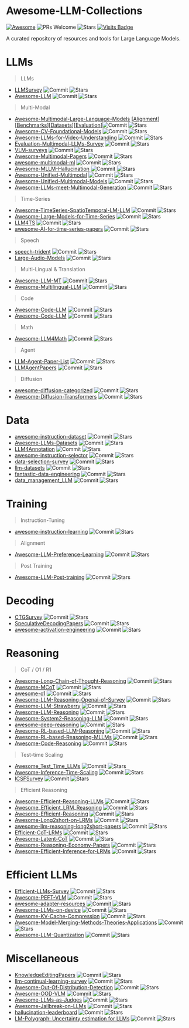 # Awesome-LLM-Collections
[![Awesome](https://awesome.re/badge.svg)](https://awesome.re) 
![PRs Welcome](https://img.shields.io/badge/PRs-Welcome-green) 
![Stars](https://img.shields.io/github/stars/X1AOX1A/Awesome-LLM-Collections)
[![Visits Badge](https://badges.pufler.dev/visits/X1AOX1A/Awesome-LLM-Collections)](X1AOX1A/Awesome-LLM-Collections)

A curated repository of resources and tools for Large Language Models.


# LLMs

> LLMs

- [LLMSurvey](https://github.com/RUCAIBox/LLMSurvey) ![Commit](https://img.shields.io/github/last-commit/RUCAIBox/LLMSurvey) ![Stars](https://img.shields.io/github/stars/RUCAIBox/LLMSurvey)
- [Awesome-LLM](https://github.com/Hannibal046/Awesome-LLM) ![Commit](https://img.shields.io/github/last-commit/Hannibal046/Awesome-LLM) ![Stars](https://img.shields.io/github/stars/Hannibal046/Awesome-LLM)

> Multi-Modal

- [Awesome-Multimodal-Large-Language-Models](https://github.com/BradyFU/Awesome-Multimodal-Large-Language-Models) [[Alignment](https://github.com/BradyFU/Awesome-Multimodal-Large-Language-Models/tree/Alignment)][[Benchmarks](https://github.com/BradyFU/Awesome-Multimodal-Large-Language-Models/tree/Benchmarks)][[Datasets](https://github.com/BradyFU/Awesome-Multimodal-Large-Language-Models/tree/Datasets)][[Evaluation](https://github.com/BradyFU/Awesome-Multimodal-Large-Language-Models/tree/Evaluation)]![Commit](https://img.shields.io/github/last-commit/BradyFU/Awesome-Multimodal-Large-Language-Models) ![Stars](https://img.shields.io/github/stars/BradyFU/Awesome-Multimodal-Large-Language-Models)
- [Awesome-CV-Foundational-Models](https://github.com/awaisrauf/Awesome-CV-Foundational-Models) ![Commit](https://img.shields.io/github/last-commit/awaisrauf/Awesome-CV-Foundational-Models) ![Stars](https://img.shields.io/github/stars/awaisrauf/Awesome-CV-Foundational-Models)
- [Awesome-LLMs-for-Video-Understanding](https://github.com/yunlong10/Awesome-LLMs-for-Video-Understanding) ![Commit](https://img.shields.io/github/last-commit/yunlong10/Awesome-LLMs-for-Video-Understanding) ![Stars](https://img.shields.io/github/stars/yunlong10/Awesome-LLMs-for-Video-Understanding)
- [Evaluation-Multimodal-LLMs-Survey](https://github.com/swordlidev/Evaluation-Multimodal-LLMs-Survey) ![Commit](https://img.shields.io/github/last-commit/swordlidev/Evaluation-Multimodal-LLMs-Survey) ![Stars](https://img.shields.io/github/stars/swordlidev/Evaluation-Multimodal-LLMs-Survey)
- [VLM-surveys](https://github.com/zli12321/VLM-surveys) ![Commit](https://img.shields.io/github/last-commit/zli12321/VLM-surveys) ![Stars](https://img.shields.io/github/stars/zli12321/VLM-surveys)
- [Awesome-Multimodal-Papers](https://github.com/friedrichor/Awesome-Multimodal-Papers) ![Commit](https://img.shields.io/github/last-commit/friedrichor/Awesome-Multimodal-Papers) ![Stars](https://img.shields.io/github/stars/friedrichor/Awesome-Multimodal-Papers)
- [awesome-multimodal-ml](https://github.com/pliang279/awesome-multimodal-ml) ![Commit](https://img.shields.io/github/last-commit/pliang279/awesome-multimodal-ml) ![Stars](https://img.shields.io/github/stars/pliang279/awesome-multimodal-ml)
- [Awesome-MLLM-Hallucination](https://github.com/showlab/Awesome-MLLM-Hallucination) ![Commit](https://img.shields.io/github/last-commit/showlab/Awesome-MLLM-Hallucination) ![Stars](https://img.shields.io/github/stars/showlab/Awesome-MLLM-Hallucination)
- [Awesome-Unified-Multimodal](https://github.com/Purshow/Awesome-Unified-Multimodal) ![Commit](https://img.shields.io/github/last-commit/Purshow/Awesome-Unified-Multimodal) ![Stars](https://img.shields.io/github/stars/Purshow/Awesome-Unified-Multimodal)
- [Awesome-Unified-Multimodal-Models](https://github.com/showlab/Awesome-Unified-Multimodal-Models) ![Commit](https://img.shields.io/github/last-commit/showlab/Awesome-Unified-Multimodal-Models) ![Stars](https://img.shields.io/github/stars/showlab/Awesome-Unified-Multimodal-Models)
- [Awesome-LLMs-meet-Multimodal-Generation](https://github.com/YingqingHe/Awesome-LLMs-meet-Multimodal-Generation) ![Commit](https://img.shields.io/github/last-commit/YingqingHe/Awesome-LLMs-meet-Multimodal-Generation) ![Stars](https://img.shields.io/github/stars/YingqingHe/Awesome-LLMs-meet-Multimodal-Generation)

> Time-Series

- [Awesome-TimeSeries-SpatioTemporal-LM-LLM](https://github.com/qingsongedu/Awesome-TimeSeries-SpatioTemporal-LM-LLM) ![Commit](https://img.shields.io/github/last-commit/qingsongedu/Awesome-TimeSeries-SpatioTemporal-LM-LLM) ![Stars](https://img.shields.io/github/stars/qingsongedu/Awesome-TimeSeries-SpatioTemporal-LM-LLM)
- [Awesome-Large-Models-for-Time-Series](https://github.com/SJTU-DMTai/Awesome-Large-Models-for-Time-Series) ![Commit](https://img.shields.io/github/last-commit/SJTU-DMTai/Awesome-Large-Models-for-Time-Series) ![Stars](https://img.shields.io/github/stars/SJTU-DMTai/Awesome-Large-Models-for-Time-Series)
- [LLM4TS](https://github.com/liaoyuhua/LLM4TS) ![Commit](https://img.shields.io/github/last-commit/liaoyuhua/LLM4TS) ![Stars](https://img.shields.io/github/stars/liaoyuhua/LLM4TS)
- [awesome-AI-for-time-series-papers](https://github.com/qingsongedu/awesome-AI-for-time-series-papers) ![Commit](https://img.shields.io/github/last-commit/qingsongedu/awesome-AI-for-time-series-papers) ![Stars](https://img.shields.io/github/stars/qingsongedu/awesome-AI-for-time-series-papers)

> Speech

- [speech-trident](https://github.com/ga642381/speech-trident) ![Commit](https://img.shields.io/github/last-commit/ga642381/speech-trident) ![Stars](https://img.shields.io/github/stars/ga642381/speech-trident)
- [Large-Audio-Models](https://github.com/liusongxiang/Large-Audio-Models) ![Commit](https://img.shields.io/github/last-commit/liusongxiang/Large-Audio-Models) ![Stars](https://img.shields.io/github/stars/liusongxiang/Large-Audio-Models)

> Multi-Lingual & Translation

- [Awesome-LLM-MT](https://github.com/hsing-wang/Awesome-LLM-MT) ![Commit](https://img.shields.io/github/last-commit/hsing-wang/Awesome-LLM-MT) ![Stars](https://img.shields.io/github/stars/hsing-wang/Awesome-LLM-MT)
- [Awesome-Multilingual-LLM](https://github.com/LightChen233/Awesome-Multilingual-LLM) ![Commit](https://img.shields.io/github/last-commit/LightChen233/Awesome-Multilingual-LLM) ![Stars](https://img.shields.io/github/stars/LightChen233/Awesome-Multilingual-LLM)

> Code

- [Awesome-Code-LLM](https://github.com/codefuse-ai/Awesome-Code-LLM) ![Commit](https://img.shields.io/github/last-commit/codefuse-ai/Awesome-Code-LLM) ![Stars](https://img.shields.io/github/stars/codefuse-ai/Awesome-Code-LLM)
- [Awesome-Code-LLM](https://github.com/huybery/Awesome-Code-LLM) ![Commit](https://img.shields.io/github/last-commit/huybery/Awesome-Code-LLM) ![Stars](https://img.shields.io/github/stars/huybery/Awesome-Code-LLM)

> Math

- [Awesome-LLM4Math](https://github.com/tongyx361/Awesome-LLM4Math) ![Commit](https://img.shields.io/github/last-commit/tongyx361/Awesome-LLM4Math) ![Stars](https://img.shields.io/github/stars/tongyx361/Awesome-LLM4Math)

> Agent

- [LLM-Agent-Paper-List](https://github.com/WooooDyy/LLM-Agent-Paper-List) ![Commit](https://img.shields.io/github/last-commit/WooooDyy/LLM-Agent-Paper-List) ![Stars](https://img.shields.io/github/stars/WooooDyy/LLM-Agent-Paper-List)
- [LLMAgentPapers](https://github.com/zjunlp/LLMAgentPapers) ![Commit](https://img.shields.io/github/last-commit/zjunlp/LLMAgentPapers) ![Stars](https://img.shields.io/github/stars/zjunlp/LLMAgentPapers)

> Diffusion

- [awesome-diffusion-categorized](https://github.com/wangkai930418/awesome-diffusion-categorized) ![Commit](https://img.shields.io/github/last-commit/wangkai930418/awesome-diffusion-categorized) ![Stars](https://img.shields.io/github/stars/wangkai930418/awesome-diffusion-categorized)
- [Awesome-Diffusion-Transformers](https://www.shoufachen.com/Awesome-Diffusion-Transformers/) ![Commit](https://img.shields.io/github/last-commit/ShoufaChen/Awesome-Diffusion-Transformers) ![Stars](https://img.shields.io/github/stars/ShoufaChen/Awesome-Diffusion-Transformers)

# Data

- [awesome-instruction-dataset](https://github.com/yaodongC/awesome-instruction-dataset) ![Commit](https://img.shields.io/github/last-commit/yaodongC/awesome-instruction-dataset) ![Stars](https://img.shields.io/github/stars/yaodongC/awesome-instruction-dataset)
- [Awesome-LLMs-Datasets](https://github.com/lmmlzn/Awesome-LLMs-Datasets) ![Commit](https://img.shields.io/github/last-commit/lmmlzn/Awesome-LLMs-Datasets) ![Stars](https://img.shields.io/github/stars/lmmlzn/Awesome-LLMs-Datasets)
- [LLM4Annotation](https://github.com/Zhen-Tan-dmml/LLM4Annotation) ![Commit](https://img.shields.io/github/last-commit/Zhen-Tan-dmml/LLM4Annotation) ![Stars](https://img.shields.io/github/stars/Zhen-Tan-dmml/LLM4Annotation)
- [awesome-instruction-selector](https://github.com/Bolin97/awesome-instruction-selector) ![Commit](https://img.shields.io/github/last-commit/Bolin97/awesome-instruction-selector) ![Stars](https://img.shields.io/github/stars/Bolin97/awesome-instruction-selector)
- [data-selection-survey](https://github.com/alon-albalak/data-selection-survey) ![Commit](https://img.shields.io/github/last-commit/alon-albalak/data-selection-survey) ![Stars](https://img.shields.io/github/stars/alon-albalak/data-selection-survey)
- [llm-datasets](https://github.com/mlabonne/llm-datasets) ![Commit](https://img.shields.io/github/last-commit/mlabonne/llm-datasets) ![Stars](https://img.shields.io/github/stars/mlabonne/llm-datasets)
- [fantastic-data-engineering](https://github.com/yuleiqin/fantastic-data-engineering) ![Commit](https://img.shields.io/github/last-commit/yuleiqin/fantastic-data-engineering) ![Stars](https://img.shields.io/github/stars/yuleiqin/fantastic-data-engineering)
- [data_management_LLM](https://github.com/ZigeW/data_management_LLM) ![Commit](https://img.shields.io/github/last-commit/ZigeW/data_management_LLM) ![Stars](https://img.shields.io/github/stars/ZigeW/data_management_LLM)

# Training

> Instruction-Tuning

- [awesome-instruction-learning](https://github.com/RenzeLou/awesome-instruction-learning) ![Commit](https://img.shields.io/github/last-commit/RenzeLou/awesome-instruction-learning) ![Stars](https://img.shields.io/github/stars/RenzeLou/awesome-instruction-learning)

> Alignment

- [Awesome-LLM-Preference-Learning](https://github.com/KbsdJames/Awesome-LLM-Preference-Learning) ![Commit](https://img.shields.io/github/last-commit/KbsdJames/Awesome-LLM-Preference-Learning) ![Stars](https://img.shields.io/github/stars/KbsdJames/Awesome-LLM-Preference-Learning)

> Post Training

- [Awesome-LLM-Post-training](https://github.com/mbzuai-oryx/Awesome-LLM-Post-training) ![Commit](https://img.shields.io/github/last-commit/mbzuai-oryx/Awesome-LLM-Post-training) ![Stars](https://img.shields.io/github/stars/mbzuai-oryx/Awesome-LLM-Post-training)


# Decoding

- [CTGSurvey](https://github.com/IAAR-Shanghai/CTGSurvey) ![Commit](https://img.shields.io/github/last-commit/IAAR-Shanghai/CTGSurvey) ![Stars](https://img.shields.io/github/stars/IAAR-Shanghai/CTGSurvey)
- [SpeculativeDecodingPapers](https://github.com/hemingkx/SpeculativeDecodingPapers) ![Commit](https://img.shields.io/github/last-commit/hemingkx/SpeculativeDecodingPapers) ![Stars](https://img.shields.io/github/stars/hemingkx/SpeculativeDecodingPapers)
- [awesome-activation-engineering](https://github.com/Zfancy/awesome-activation-engineering) ![Commit](https://img.shields.io/github/last-commit/Zfancy/awesome-activation-engineering) ![Stars](https://img.shields.io/github/stars/Zfancy/awesome-activation-engineering)

# Reasoning

> CoT / O1 / R1
- [Awesome-Long-Chain-of-Thought-Reasoning](https://github.com/LightChen233/Awesome-Long-Chain-of-Thought-Reasoning) ![Commit](https://img.shields.io/github/last-commit/LightChen233/Awesome-Long-Chain-of-Thought-Reasoning) ![Stars](https://img.shields.io/github/stars/LightChen233/Awesome-Long-Chain-of-Thought-Reasoning)
- [Awesome-MCoT](https://github.com/yaotingwangofficial/Awesome-MCoT) ![Commit](https://img.shields.io/github/last-commit/yaotingwangofficial/Awesome-MCoT) ![Stars](https://img.shields.io/github/stars/yaotingwangofficial/Awesome-MCoT)
- [awesome-o1](https://github.com/srush/awesome-o1) ![Commit](https://img.shields.io/github/last-commit/srush/awesome-o1) ![Stars](https://img.shields.io/github/stars/srush/awesome-o1)
- [Awesome-LLM-Reasoning-Openai-o1-Survey](https://github.com/wjn1996/Awesome-LLM-Reasoning-Openai-o1-Survey) ![Commit](https://img.shields.io/github/last-commit/wjn1996/Awesome-LLM-Reasoning-Openai-o1-Survey) ![Stars](https://img.shields.io/github/stars/wjn1996/Awesome-LLM-Reasoning-Openai-o1-Survey)
- [Awesome-LLM-Strawberry](https://github.com/hijkzzz/Awesome-LLM-Strawberry) ![Commit](https://img.shields.io/github/last-commit/hijkzzz/Awesome-LLM-Strawberry) ![Stars](https://img.shields.io/github/stars/hijkzzz/Awesome-LLM-Strawberry)
- [Awesome-LLM-Reasoning](https://github.com/atfortes/Awesome-LLM-Reasoning) ![Commit](https://img.shields.io/github/last-commit/atfortes/Awesome-LLM-Reasoning) ![Stars](https://img.shields.io/github/stars/atfortes/Awesome-LLM-Reasoning)
- [Awesome-System2-Reasoning-LLM](https://github.com/zzli2022/Awesome-System2-Reasoning-LLM) ![Commit](https://img.shields.io/github/last-commit/zzli2022/Awesome-System2-Reasoning-LLM) ![Stars](https://img.shields.io/github/stars/zzli2022/Awesome-System2-Reasoning-LLM)
- [awesome-deep-reasoning](https://github.com/modelscope/awesome-deep-reasoning) ![Commit](https://img.shields.io/github/last-commit/modelscope/awesome-deep-reasoning) ![Stars](https://img.shields.io/github/stars/modelscope/awesome-deep-reasoning)
- [Awesome-RL-based-LLM-Reasoning](https://github.com/bruno686/Awesome-RL-based-LLM-Reasoning) ![Commit](https://img.shields.io/github/last-commit/bruno686/Awesome-RL-based-LLM-Reasoning) ![Stars](https://img.shields.io/github/stars/bruno686/Awesome-RL-based-LLM-Reasoning)
- [Awesome-RL-based-Reasoning-MLLMs](https://github.com/Sun-Haoyuan23/Awesome-RL-based-Reasoning-MLLMs) ![Commit](https://img.shields.io/github/last-commit/Sun-Haoyuan23/Awesome-RL-based-Reasoning-MLLMs) ![Stars](https://img.shields.io/github/stars/Sun-Haoyuan23/Awesome-RL-based-Reasoning-MLLMs)
- [Awesome-Code-Reasoning](https://github.com/dayuyang1999/Awesome-Code-Reasoning) ![Commit](https://img.shields.io/github/last-commit/dayuyang1999/Awesome-Code-Reasoning) ![Stars](https://img.shields.io/github/stars/dayuyang1999/Awesome-Code-Reasoning)

> Test-time Scaling
- [Awesome_Test_Time_LLMs](https://github.com/Dereck0602/Awesome_Test_Time_LLMs) ![Commit](https://img.shields.io/github/last-commit/Dereck0602/Awesome_Test_Time_LLMs) ![Stars](https://img.shields.io/github/stars/Dereck0602/Awesome_Test_Time_LLMs)
- [Awesome-Inference-Time-Scaling](https://github.com/ThreeSR/Awesome-Inference-Time-Scaling) ![Commit](https://img.shields.io/github/last-commit/ThreeSR/Awesome-Inference-Time-Scaling) ![Stars](https://img.shields.io/github/stars/ThreeSR/Awesome-Inference-Time-Scaling)
- [ICSFSurvey](https://github.com/IAAR-Shanghai/ICSFSurvey) ![Commit](https://img.shields.io/github/last-commit/IAAR-Shanghai/ICSFSurvey) ![Stars](https://img.shields.io/github/stars/IAAR-Shanghai/ICSFSurvey)

> Efficient Reasoning
- [Awesome-Efficient-Reasoning-LLMs](https://github.com/Eclipsess/Awesome-Efficient-Reasoning-LLMs) ![Commit](https://img.shields.io/github/last-commit/Eclipsess/Awesome-Efficient-Reasoning-LLMs) ![Stars](https://img.shields.io/github/stars/Eclipsess/Awesome-Efficient-Reasoning-LLMs)
- [Awesome_Efficient_LRM_Reasoning](https://github.com/XiaoYee/Awesome_Efficient_LRM_Reasoning) ![Commit](https://img.shields.io/github/last-commit/XiaoYee/Awesome_Efficient_LRM_Reasoning) ![Stars](https://img.shields.io/github/stars/XiaoYee/Awesome_Efficient_LRM_Reasoning)
- [Awesome-Efficient-Reasoning](https://github.com/hemingkx/Awesome-Efficient-Reasoning) ![Commit](https://img.shields.io/github/last-commit/hemingkx/Awesome-Efficient-Reasoning) ![Stars](https://img.shields.io/github/stars/hemingkx/Awesome-Efficient-Reasoning)
- [Awesome-Long2short-on-LRMs](https://github.com/Hongcheng-Gao/Awesome-Long2short-on-LRMs) ![Commit](https://img.shields.io/github/last-commit/Hongcheng-Gao/Awesome-Long2short-on-LRMs) ![Stars](https://img.shields.io/github/stars/Hongcheng-Gao/Awesome-Long2short-on-LRMs)
- [awesome-llm-reasoning-long2short-papers](https://github.com/yzhangchuck/awesome-llm-reasoning-long2short-papers) ![Commit](https://img.shields.io/github/last-commit/yzhangchuck/awesome-llm-reasoning-long2short-papers) ![Stars](https://img.shields.io/github/stars/yzhangchuck/awesome-llm-reasoning-long2short-papers)
- [Efficient-CoT-LRMs](https://github.com/Blueyee/Efficient-CoT-LRMs) ![Commit](https://img.shields.io/github/last-commit/Blueyee/Efficient-CoT-LRMs) ![Stars](https://img.shields.io/github/stars/Blueyee/Efficient-CoT-LRMs)
- [Awesome-Latent-CoT](https://github.com/EIT-NLP/Awesome-Latent-CoT) ![Commit](https://img.shields.io/github/last-commit/EIT-NLP/Awesome-Latent-CoT) ![Stars](https://img.shields.io/github/stars/EIT-NLP/Awesome-Latent-CoT)
- [Awesome-Reasoning-Economy-Papers](https://github.com/DevoAllen/Awesome-Reasoning-Economy-Papers) ![Commit](https://img.shields.io/github/last-commit/DevoAllen/Awesome-Reasoning-Economy-Papers) ![Stars](https://img.shields.io/github/stars/DevoAllen/Awesome-Reasoning-Economy-Papers)
- [Awesome-Efficient-Inference-for-LRMs](https://github.com/yueliu1999/Awesome-Efficient-Inference-for-LRMs) ![Commit](https://img.shields.io/github/last-commit/yueliu1999/Awesome-Efficient-Inference-for-LRMs) ![Stars](https://img.shields.io/github/stars/yueliu1999/Awesome-Efficient-Inference-for-LRMs)

# Efficient LLMs

- [Efficient-LLMs-Survey](https://github.com/AIoT-MLSys-Lab/Efficient-LLMs-Survey) ![Commit](https://img.shields.io/github/last-commit/AIoT-MLSys-Lab/Efficient-LLMs-Survey) ![Stars](https://img.shields.io/github/stars/AIoT-MLSys-Lab/Efficient-LLMs-Survey)
- [Awesome-PEFT-VLM](https://github.com/ustcjinggg/Awesome-PEFT-VLM) ![Commit](https://img.shields.io/github/last-commit/ustcjinggg/Awesome-PEFT-VLM) ![Stars](https://img.shields.io/github/stars/ustcjinggg/Awesome-PEFT-VLM)
- [awesome-adapter-resources](https://github.com/calpt/awesome-adapter-resources) ![Commit](https://img.shields.io/github/last-commit/calpt/awesome-adapter-resources) ![Stars](https://img.shields.io/github/stars/calpt/awesome-adapter-resources)
- [Awesome-LLMs-on-device](https://github.com/NexaAI/Awesome-LLMs-on-device) ![Commit](https://img.shields.io/github/last-commit/NexaAI/Awesome-LLMs-on-device) ![Stars](https://img.shields.io/github/stars/NexaAI/Awesome-LLMs-on-device)
- [Awesome-KV-Cache-Compression](https://github.com/October2001/Awesome-KV-Cache-Compression) ![Commit](https://img.shields.io/github/last-commit/October2001/Awesome-KV-Cache-Compression) ![Stars](https://img.shields.io/github/stars/October2001/Awesome-KV-Cache-Compression)
- [Awesome-Model-Merging-Methods-Theories-Applications](https://github.com/EnnengYang/Awesome-Model-Merging-Methods-Theories-Applications) ![Commit](https://img.shields.io/github/last-commit/EnnengYang/Awesome-Model-Merging-Methods-Theories-Applications) ![Stars](https://img.shields.io/github/stars/EnnengYang/Awesome-Model-Merging-Methods-Theories-Applications)
- [Awesome-LLM-Quantization](https://github.com/pprp/Awesome-LLM-Quantization) ![Commit](https://img.shields.io/github/last-commit/pprp/Awesome-LLM-Quantization) ![Stars](https://img.shields.io/github/stars/pprp/Awesome-LLM-Quantization)

# Miscellaneous

- [KnowledgeEditingPapers](https://github.com/zjunlp/KnowledgeEditingPapers) ![Commit](https://img.shields.io/github/last-commit/zjunlp/KnowledgeEditingPapers) ![Stars](https://img.shields.io/github/stars/zjunlp/KnowledgeEditingPapers)
- [llm-continual-learning-survey](https://github.com/Wang-ML-Lab/llm-continual-learning-survey) ![Commit](https://img.shields.io/github/last-commit/Wang-ML-Lab/llm-continual-learning-survey) ![Stars](https://img.shields.io/github/stars/Wang-ML-Lab/llm-continual-learning-survey)
- [Awesome-Out-Of-Distribution-Detection](https://github.com/huytransformer/Awesome-Out-Of-Distribution-Detection) ![Commit](https://img.shields.io/github/last-commit/huytransformer/Awesome-Out-Of-Distribution-Detection) ![Stars](https://img.shields.io/github/stars/huytransformer/Awesome-Out-Of-Distribution-Detection)
- [Awesome-OOD-VLM](https://github.com/AtsuMiyai/Awesome-OOD-VLM) ![Commit](https://img.shields.io/github/last-commit/AtsuMiyai/Awesome-OOD-VLM) ![Stars](https://img.shields.io/github/stars/AtsuMiyai/Awesome-OOD-VLM)
- [Awesome-LLMs-as-Judges](https://github.com/CSHaitao/Awesome-LLMs-as-Judges) ![Commit](https://img.shields.io/github/last-commit/CSHaitao/Awesome-LLMs-as-Judges) ![Stars](https://img.shields.io/github/stars/CSHaitao/Awesome-LLMs-as-Judges)
- [Awesome-Jailbreak-on-LLMs](https://github.com/yueliu1999/Awesome-Jailbreak-on-LLMs) ![Commit](https://img.shields.io/github/last-commit/yueliu1999/Awesome-Jailbreak-on-LLMs) ![Stars](https://img.shields.io/github/stars/yueliu1999/Awesome-Jailbreak-on-LLMs)
- [hallucination-leaderboard](https://github.com/vectara/hallucination-leaderboard) ![Commit](https://img.shields.io/github/last-commit/vectara/hallucination-leaderboard) ![Stars](https://img.shields.io/github/stars/vectara/hallucination-leaderboard)
- [LM-Polygraph: Uncertainty estimation for LLMs](https://github.com/IINemo/lm-polygraph) ![Commit](https://img.shields.io/github/last-commit/IINemo/lm-polygraph) ![Stars](https://img.shields.io/github/stars/IINemo/lm-polygraph)
